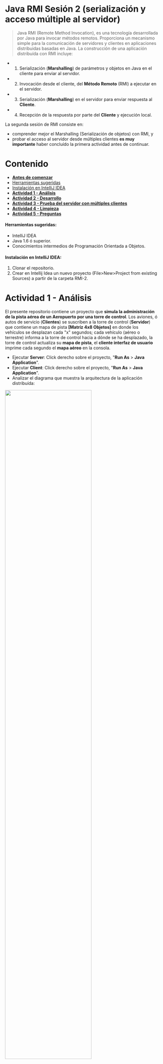# Java RMI Sesión 2 (serialización y acceso múltiple al servidor)
>Java RMI (Remote Method Invocation), es una tecnología desarrollada por Java para invocar métodos remotos. Proporciona un mecanismo simple para la comunicación de servidores y clientes en aplicaciones distribuidas basadas en Java.
>La construcción de una aplicación distribuída con RMI incluye:  
- 1. Serialización (**Marshalling**) de parámetros y objetos en Java en el cliente para enviar al servidor.
- 2. Invocación desde el cliente, del **Método Remoto**  (RMI)  a ejecutar en el servidor.
- 3. Serialización (**Marshalling**) en el servidor para enviar respuesta al **Cliente**.
- 4. Recepción de la respuesta por parte del **Cliente** y ejecución local.  

La segunda sesión de RMI consiste en:
 - comprender mejor el Marshalling (Serialización de objetos) con RMI, y
 - probar el acceso al servidor desde múltiples clientes 
 **es muy importante** haber concluído la primera actividad antes de continuar.

# Contenido
- **[Antes de comenzar](#antesde)**
- [Herramientas sugeridas](#herramientas)
- [Instalación en IntelliJ IDEA](#instalacion)
- **[Actividad 1 - Análisis](#analisis)**
- **[Actividad 2 - Desarrollo](#desarrollo)**
- **[Actividad 3 - Prueba del servidor con múltiples clientes](#pruebas)**
- **[Actividad 4 - Limpieza](#limpieza)**
- **[Actividad 5 - Preguntas](#preguntas)**

#### <a name="herramientas"></a>Herramientas sugeridas:
- IntelliJ IDEA
- Java 1.6 ó superior.
- Conocimientos intermedios de Programación Orientada a Objetos.

#### <a name="instalacion"></a>Instalación en IntelliJ IDEA:
1. Clonar el repositorio.
2. Crear en Intellij Idea un nuevo proyecto (File>New>Project from existing Sources) a partir de la carpeta RMI-2.

# <a name="analisis"></a>Actividad 1 - Análisis  

El presente repositorio contiene un proyecto que **simula la administración de la pista aérea de un Aeropuerto por una torre de control**. Los aviones, ó autos de servicio (**Clientes**) se suscriben a la torre de control (**Servidor**) que contiene un mapa de pista **[Matríz 4x8 Objetos]** en donde los vehículos se desplazan cada "x" segundos; cada vehículo (aéreo o terrestre) informa a la torre de control hacia a dónde se ha desplazado, la torre de control actualiza su **mapa de pista**, el **cliente interfaz de usuario** imprime cada segundo el **mapa aéreo** en la consola.

- Ejecutar **Server**: Click derecho sobre el proyecto, "**Run As** > **Java Application**".
- Ejecutar **Client**: Click derecho sobre el proyecto, "**Run As** > **Java Application**".
- Analizar el diagrama que muestra la arquitectura de la aplicación distribuída:
<img src="rmi2.png" width="75%" height="75%"/>

- Observar el comportamiento de la aplicación.
- Analizar la clase **RemoteInterface.java** y **ControlTower.java**.
- Analizar las clases **Avion.java** y **Auto.java**
- Explicar en el **reporte** la funcionalidad de la interfaz y cómo se implementa en el servidor.
- Explicar en el **reporte** el método **moverAvion(Avion a, int c)** que se encuentra en **ControlTower.java**
- Analizar el Cliente **ClientLauncher.java**.
- Explicar la funcionalidad del método **main**.
- Explicar los métodos **guiClient()** y **avionClient()**.

Nota: Inicialmente en la consola debería imprimirse un resultado de la siguiente forma:
<img src="t1.png" width="50%" height="50%"/>


# <a name="desarrollo"></a>Actividad 2 - Desarrollo

En ésta actividad deberás modificar el **Proyecto** de Java que se te ha entregado. Como habrás analizado las clases **Avion** y **Auto** son objetos que se agregan a una **matríz 4x8** que repesenta una pista aérea, los métodos en el **servidor** permiten informar el desplazamiento de estos vehículos en la **matríz**. Los objetos son creados en el **cliente** y envíados al **servidor** en donde se actualiza su ubicación. El objetivo de ésta actividad es **definir** e **implementar** la lógica de dos nuevos objetos en el **servidor**, que se crearán, enviarán y controlarán desde el **Cliente**.


- Implementar 2 nuevas clases de vehículos (e.g, UFO, Boeing), para agregarlos a la pista (Matríz 4x8).
- Implementar los **2 nuevos objetos** en los **2 últimos carriles** disponibles de la matríz.
- Implementar en el servidor la lógica necesaria para las nuevas clases.
- Implementar en el cliente los vehículos, deben ejecutarse en su propio hilo cada "x" segundos.
- Documentar las nuevas clases agregadas y los nuevos métodos implementados.
- Utilizar las guías de JavaDocs.
- Es importante analizar el código, revisar atentamente el diagrama de clases, podría ser útil.

Nota: La consola debería imprimir algo así:

<img src="t2.png" width="50%" height="50%"/>

# <a name="pruebas"></a>Actividad 3 - Prueba del servidor con múltiples clientes

A fin de simular un entorno real deberás ejecutar el servidor (Torre de control) y 4 clientes (Auto, Avión, UFO, Boeing) en máquinas independientes. Para lograr que la conexión entre cada cliente y el servidor sea exitosa deberas conectar todas las máquinas en una misma red (LAN).

1. Ejecutar la clase ServerLauncher en una máquina.

2. Obtener la dirección IP de la máquina que ejecute el servidor.
	- Mac OSX y Linux
		- 1.- Abrir una terminal de comandos presionando (CMD + Espacio), escribir "terminal" y presionar enter.
		- 2.- Escribir el comando ifconfig.
		<img src="Macosx-ifconfig.png" width="75%" height="75%"/>
		
	- Windows
		- 1.- Abrir una consola de comandos presionando (Windows + R), escribir "cmd" y presionar enter.
		- 2.- Escribir el comando ipconfig.
		<img src="Windows-ipconfig.png" width="75%" height="75%"/>
		
3. Agregar los dos casos (case) faltantes correspondientes a los dos nuevos vehículos (UFO, Boeing) dentro de la estructura "Switch" que esta en la clase ClientLauncher.java (Línea 23). 

4. Ejecutar ClientLauncher en 4 máquinas distintas con los siguientes parámetros.
   - Máquina 1: \<Ip Servidor> 1
   - Máquina 2: \<Ip Servidor> 2
   - Máquina 3: \<Ip Servidor> 3
   - Máquina 4: \<Ip Servidor> 4
   
Nota: En Intellij Idea se pueden agregar parámetros de ejecución de la siguiente manera:
- Menu Run > Edit Configuration
<img src="IDE-EditConfig.png" width="75%" height="75%"/>

- Escribir los argumentos en "Program arguments"
<img src="IDE-Param-Ejecution.png" width="75%" height="75%"/> 

Al iniciar la ejecución de todos los clientes podrás ver que en el cliente 3 (Interfaz Gráfica) se actualiza cada vehículo hasta acabar con su recorrido. 

#### Solucionar problemas de conectividad

Para evitar problemas de conectividad hacia el servidor es preferible desactivar el Firewall del sistema. Para ello puedes seguir los siguientes pasos:

- Escribir "firewall" en el menu inicio y elegir la opción "Comprobar estado del firewall"
<img src="SFirewall.png" width="50%" height="50%"/> 

- Presionar sobre "Activar o desactivar Firewall de Windows"
<img src="SFirewall2.png" width="50%" height="50%"/> 

- Desactivar el firewall para redes privadas
<img src="DisableFirewall.png" width="50%" height="50%"/> 

# <a name="limpieza"></a>Actividad 4 - Limpieza

Ahora deberás limpiar el código, permitirá comprender de mejor manera la estructura del RMI.

- Identifica las clases **Client** y **Server**.
- Agrega la documentación a las clases con tu **nombre**, **correo** y **ID**.
- Agrega la documentación a las **variables** y **métodos** de cada **Interfaz/Clase**.
Nota:  La documentación debe ser siguiendo las guías de [Javadocs](http://en.wikipedia.org/wiki/Javadoc)

# <a name="preguntas"></a>Actividad 5 - Preguntas

En el reporte de ésta práctica, además de mostrar y explicar el desarrollo de las activiadaes deberás responder a las siguientes preguntas:

- ¿Cómo se definen nuevas clases para usarlas con **Server**?
- ¿Cuáles son los pasos necesarios para crear una nueva clase y utilizar el objeto en el Servidor?
- ¿Cuál es la utilidad de **Interface**?
- ¿Cuál es la utilidad de **Constant.java**?
- ¿Cuáles objeto(s) son Remotos? (Un objeto remoto es aquel cuyos métodos pueden ser invocados desde otra máquina virtual)
- ¿Cuáles objeto(s) son no-Remotos? (Un objeto no-remoto es aquel que es copiado via serialización o instanciado en la máquina virtual en la que va a ser utilizado)
- ¿Cómo se manejan los errores en el Servidor?
- ¿Cuál es la utilidad de la clase **RemoteException**?
- ¿Por qué es necesario utilizar **Serializable** en las nuevas clases?
- Dada la comunicación entre **Client** y **Server**
  - ¿Por qué es necesario que el método avionClient() y los objetos **RemoteInterface** y **Avion** sean de tipo **final**?
- ¿Por qué es necesario un método **getAvion(String id, int c)**?
- ¿Cómo se manejan los errores en el Cliente?
- ¿Qué significa y cuál es la utilidad de **NotBoundException**?

Notas:
- Explica ampliamente y justifica tus respuestas.
- La documentación debe ser siguiendo las guías de [Javadocs](http://en.wikipedia.org/wiki/Javadoc)


**Cualquier comentario o duda, discutir en la sección de [issues](https://github.com/Innova4DLab/RMI-2/issues).**

